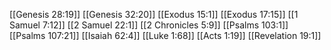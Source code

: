 [[Genesis 28:19]]
[[Genesis 32:20]]
[[Exodus 15:1]]
[[Exodus 17:15]]
[[1 Samuel 7:12]]
[[2 Samuel 22:1]]
[[2 Chronicles 5:9]]
[[Psalms 103:1]]
[[Psalms 107:21]]
[[Isaiah 62:4]]
[[Luke 1:68]]
[[Acts 1:19]]
[[Revelation 19:1]]

